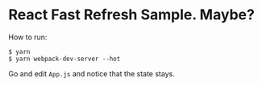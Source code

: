 # React Fast Refresh Sample. Maybe?

How to run:

```
$ yarn
$ yarn webpack-dev-server --hot
```

Go and edit `App.js` and notice that the state stays.
